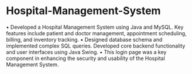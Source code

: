 # Hospital-Management-System
• Developed a Hospital Management System using Java and MySQL. Key features include patient and doctor
management, appointment scheduling, billing, and inventory tracking.
• Designed database schema and implemented complex SQL queries. Developed core backend functionality and user
interfaces using Java Swing.
• This login page was a key component in enhancing the security and usability of the Hospital Management System.

